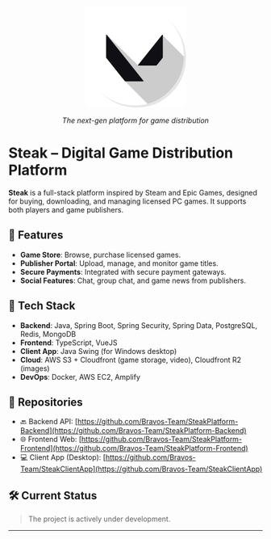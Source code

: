 <p align="center">
  <img src="logo_steak.svg" alt="Steak Logo" width="200"/>
</p>

<p align="center"><i>The next-gen platform for game distribution</i></p>

# Steak – Digital Game Distribution Platform

**Steak** is a full-stack platform inspired by Steam and Epic Games, designed for buying, downloading, and managing licensed PC games. It supports both players and game publishers.

## 🚀 Features

- **Game Store**: Browse, purchase licensed games.
- **Publisher Portal**: Upload, manage, and monitor game titles.
- **Secure Payments**: Integrated with secure payment gateways.
- **Social Features**: Chat, group chat, and game news from publishers.

## 🧠 Tech Stack

- **Backend**: Java, Spring Boot, Spring Security, Spring Data, PostgreSQL, Redis, MongoDB
- **Frontend**: TypeScript, VueJS
- **Client App**: Java Swing (for Windows desktop)
- **Cloud**: AWS S3 + Cloudfront (game storage, video), Cloudfront R2 (images)
- **DevOps**: Docker, AWS EC2, Amplify

## 📂 Repositories

- 🔙 Backend API: [https://github.com/Bravos-Team/SteakPlatform-Backend](https://github.com/Bravos-Team/SteakPlatform-Backend) 
- 🌐 Frontend Web: [https://github.com/Bravos-Team/SteakPlatform-Frontend](https://github.com/Bravos-Team/SteakPlatform-Frontend)
- 💻 Client App (Desktop): [https://github.com/Bravos-Team/SteakClientApp](https://github.com/Bravos-Team/SteakClientApp)

## 🛠️ Current Status

> The project is actively under development.

---
